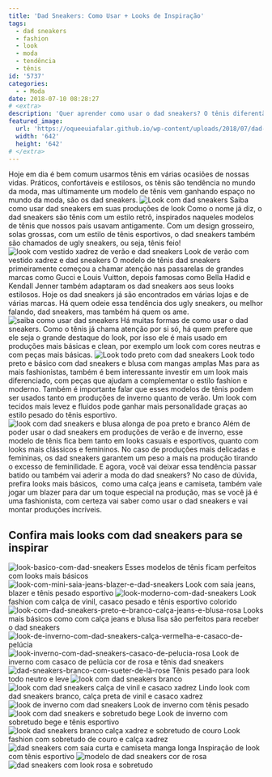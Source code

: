 ```yaml
---
title: 'Dad Sneakers: Como Usar + Looks de Inspiração'
tags:
  - dad sneakers
  - fashion
  - look
  - moda
  - tendência
  - tênis
id: '5737'
categories:
  - - Moda
date: 2018-07-10 08:28:27
# <extra>
description: 'Quer aprender como usar o dad sneakers? O tênis diferentão que está fazendo a cabeça e os pés das fashionistas? Pois confira nossas dicas e inspirações.'
featured_image: 
  url: 'https://oqueeuiafalar.github.io/wp-content/uploads/2018/07/dad-sneakers-cor-de-rosa.jpg'
  width: '642'
  height: '642'
# </extra>
---
```


Hoje em dia é bem comum usarmos tênis em várias ocasiões de nossas vidas. Práticos, confortáveis e estilosos, os tênis são tendência no mundo da moda, mas ultimamente um modelo de tênis vem ganhando espaço no mundo da moda, são os dad sneakers. ![Look com dad sneakers](/wp-content/uploads/2018/07/look-com-dad-sneakers-colorido.jpg "Look com dad sneakers") Saiba como usar dad sneakers em suas produções de look Como o nome já diz, o dad sneakers são tênis com um estilo retrô, inspirados naqueles modelos de tênis que nossos país usavam antigamente. Com um design grosseiro, solas grossas, com um estilo de tênis esportivos, o dad sneakers também são chamados de ugly sneakers, ou seja, tênis feio! ![look com vestido xadrez de verão e dad sneakers ](/wp-content/uploads/2018/07/look-vestido-xadrez-com-dad-sneakers.jpg "look com vestido xadrez de verão e dad sneakers ") Look de verão com vestido xadrez e dad sneakers O modelo de tênis dad sneakers primeiramente começou a chamar atenção nas passarelas de grandes marcas como Gucci e Louis Vuitton, depois famosas como Bella Hadid e Kendall Jenner também adaptaram os dad sneakers aos seus looks estilosos. Hoje os dad sneakers já são encontrados em várias lojas e de várias marcas. Há quem odeie essa tendência dos ugly sneakers, ou melhor falando, dad sneakers, mas também há quem os ame. ![saiba como usar dad sneakers](/wp-content/uploads/2018/07/como-usar-dad-sneakers.jpg "saiba como usar dad sneakers") Há muitas formas de como usar o dad sneakers. Como o tênis já chama atenção por si só, há quem prefere que ele seja o grande destaque do look, por isso ele é mais usado em produções mais básicas e clean, por exemplo um look com cores neutras e com peças mais básicas. ![Look todo preto com dad sneakers](/wp-content/uploads/2018/07/look-todo-preto-com-dad-sneakers.jpg "Look todo preto com dad sneakers") Look todo preto e básico com dad sneakers e blusa com mangas amplas Mas para as mais fashionistas, também é bem interessante investir em um look mais diferenciado, com peças que ajudam a complementar o estilo fashion e moderno. Também é importante falar que esses modelos de tênis podem ser usados tanto em produções de inverno quanto de verão. Um look com tecidos mais levez e fluidos pode ganhar mais personalidade graças ao estilo pesado do tênis esportivo. ![look com dad sneakers e blusa alonga de poa preto e branco](/wp-content/uploads/2018/07/look-com-dad-sneakers-blusa-alongada-de-poa.jpg "dad sneakers com blusa alonga de poa preto e branco") Além de poder usar o dad sneakers em produções de verão e de inverno, esse modelo de tênis fica bem tanto em looks casuais e esportivos, quanto com looks mais clássicos e femininos. No caso de produções mais delicadas e femininas, os dad sneakers garantem um peso a mais na produção tirando o excesso de feminilidade. E agora, você vai deixar essa tendência passar batido ou também vai aderir a moda do dad sneakers? No caso de dúvida, prefira looks mais básicos,  como uma calça jeans e camiseta, também vale jogar um blazer para dar um toque especial na produção, mas se você já é uma fashionista, com certeza vai saber como usar o dad sneakers e vai montar produções incríveis.

## Confira mais looks com dad sneakers para se inspirar

![look-basico-com-dad-sneakers](/wp-content/uploads/2018/07/look-basico-com-dad-sneakers.jpg "look básico com dad sneakers") Esses modelos de tênis ficam perfeitos com looks mais básicos ![look-com-mini-saia-jeans-blazer-e-dad-sneakers](/wp-content/uploads/2018/07/look-com-mini-saia-jeans-blazer-e-dad-sneakers.jpg "look com mini saia jeans e blazer e dad sneakers") Look com saia jeans, blazer e tênis pesado esportivo ![look-moderno-com-dad-sneakers](/wp-content/uploads/2018/07/look-moderno-com-dad-sneakers.jpg "Look moderno com dad sneakers e calça de vinil ") Look fashion com calça de vinil, casaco pesado e tênis esportivo colorido ![look-com-dad-sneakers-preto-e-branco-calça-jeans-e-blusa-rosa](/wp-content/uploads/2018/07/look-com-dad-sneakers-preto-e-branco-calça-jeans-e-blusa-rosa.jpg "look com dad sneakers calça jeans e blusa rosa") Looks mais básicos como com calça jeans e blusa lisa são perfeitos para receber o dad sneakers ![look-de-inverno-com-dad-sneakers-calça-vermelha-e-casaco-de-pelúcia](/wp-content/uploads/2018/07/look-de-inverno-com-dad-sneakers-calça-vermelha-e-casaco-de-pelúcia.jpg "look de inverno com dad sneakers calça vermelha e casado de pelúcia") ![look-inverno-com-dad-sneakers-casaco-de-pelucia-rosa](/wp-content/uploads/2018/07/look-inverno-com-dad-sneakers-casaco-de-pelucia-rosa.jpg "Look de inverno com dad sneakers e casaco de pelúcia rosa") Look de inverno com casaco de pelúcia cor de rosa e tênis dad sneakers ![dad-sneakers-branco-com-sueter-de-lã-rose](/wp-content/uploads/2018/07/dad-sneakers-branco-com-sueter-de-lã-rose.jpg "dad sneakers branco com suéter de lã rosé ") Tênis pesado para look todo neutro e leve ![look com dad sneakers branco](/wp-content/uploads/2018/07/look-com-dad-sneakers-branco.jpg "look com dad sneakers branco") ![look com dad sneakers calça de vinil e casaco xadrez](/wp-content/uploads/2018/07/look-com-dad-sneakers-calça-de-vinil-e-casaco-xadrez.jpg "look com dad sneakers calça de vinil e casaco xadrez") Lindo look com dad sneakers branco, calça preta de vinil e casaco xadrez ![look de inverno com dad sneakers](/wp-content/uploads/2018/07/look-de-inverno-com-dad-sneakers.jpg "look de inverno com dad sneakers") Look de inverno com tênis pesado ![look com dad sneakers e sobretudo bege](/wp-content/uploads/2018/07/look-com-dad-sneakers-e-sobretudo-bege.jpg "look com dad sneakers e sobretudo bege") Look de inverno com sobretudo bege e tênis esportivo ![look dad sneakers branco calça xadrez e sobretudo de couro](/wp-content/uploads/2018/07/look-dad-sneakers-branco-calça-xadrez-e-sobretudo-de-couro.jpg "look dad sneakers branco calça xadrez e sobretudo de couro") Look fashion com sobretudo de couro e calça xadrez ![dad sneakers com saia curta e camiseta manga longa](/wp-content/uploads/2018/07/dad-sneakers-com-saia-curta-e-camiseta-manga-longa.jpg "dad sneakers com saia curta e camiseta manga longa") Inspiração de look com tênis esportivo ![modelo de dad sneakers cor de rosa](/wp-content/uploads/2018/07/dad-sneakers-cor-de-rosa.jpg "modelo de dad sneakers cor de rosa") ![dad sneakers com look rosa e sobretudo](/wp-content/uploads/2018/07/dad-sneakers-com-look-rosa-e-sobretudo.jpg "dad sneakers com look rosa e sobretudo")
